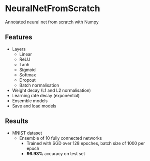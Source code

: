 # NeuralNetFromScratch

Annotated neural net from scratch with Numpy

## Features

- Layers
  - Linear
  - ReLU
  - Tanh
  - Sigmoid
  - Softmax
  - Dropout
  - Batch normalisation
- Weight decay (L1 and L2 normalisation)
- Learning rate decay (exponential)
- Ensemble models
- Save and load models

## Results

- MNIST dataset
  - Ensemble of 10 fully connected networks
    - Trained with SGD over 128 epoches, batch size of 1000 per epoch
    - **96.93%** accuracy on test set
